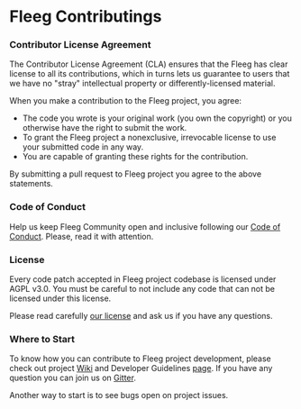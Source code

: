# Fleeg Contributings

### Contributor License Agreement
The Contributor License Agreement (CLA) ensures that the Fleeg has clear license to all its 
contributions, which in turns lets us guarantee to users that we have no "stray" intellectual 
property or differently-licensed material.

When you make a contribution to the Fleeg project, you agree:

* The code you wrote is your original work (you own the copyright) or you otherwise have the right to submit the work.
* To grant the Fleeg project a nonexclusive, irrevocable license to use your submitted code in any way.
* You are capable of granting these rights for the contribution.

By submitting a pull request to Fleeg project you agree to the above statements.

### Code of Conduct
Help us keep Fleeg Community open and inclusive following our [Code of Conduct][coc]. Please, read it with attention.

### License
Every code patch accepted in Fleeg project codebase is licensed under AGPL v3.0. 
You must be careful to not include any code that can not be licensed under this license.

Please read carefully [our license][license] and ask us if you have any questions.

### Where to Start
To know how you can contribute to Fleeg project development, please check out project [Wiki][wiki] 
and Developer Guidelines [page][developer]. If you have any question you can join us on [Gitter][gitter].

Another way to start is to see bugs open on project issues.


[coc]: https://github.com/Fleeg/fleeg-platform/blob/master/CODE_OF_CONDUCT.md
[license]: https://github.com/Fleeg/fleeg-platform/blob/master/LICENSE
[wiki]: https://github.com/Fleeg/fleeg-platform/wiki
[developer]: https://github.com/Fleeg/fleeg-platform/wiki/Developer-Guidelines
[gitter]: https://gitter.im/fleeg/Lobby
